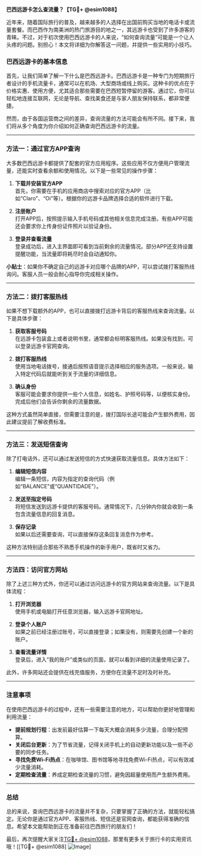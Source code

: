 **巴西远游卡怎么查流量？【TG💪+ @esim1088】**

近年来，随着国际旅行的普及，越来越多的人选择在出国前购买当地的电话卡或流量套餐。而巴西作为南美洲的热门旅游目的地之一，其远游卡也受到了许多游客的青睐。不过，对于初次使用巴西远游卡的人来说，“如何查询流量”可能是一个让人头疼的问题。别担心！本文将详细为你解答这一问题，并提供一些实用的小技巧。

### 巴西远游卡的基本信息

首先，让我们简单了解一下什么是巴西远游卡。巴西远游卡是一种专门为短期旅行者设计的手机流量卡，通常可以在机场、大型商场或线上购买。这种卡的优点在于价格实惠、使用方便，尤其适合那些需要在巴西短暂停留的游客。通过它，你可以轻松地连接互联网，无论是导航、查找美食还是与家人朋友保持联系，都非常便捷。

然而，由于各国运营商之间的差异，查询流量的方法可能会有所不同。接下来，我们将从多个角度为你介绍如何正确查询巴西远游卡的流量。

---

### 方法一：通过官方APP查询

大多数巴西远游卡都提供了配套的官方应用程序。这些应用不仅方便用户管理流量，还能实时查看余额和使用情况。以下是一些常见的操作步骤：

1. **下载并安装官方APP**  
   首先，你需要在手机的应用商店中搜索对应的官方APP（比如“Claro”、“Oi”等）。根据你的远游卡品牌选择合适的软件进行下载。

2. **注册账户**  
   打开APP后，按照提示输入手机号码或其他相关信息完成注册。有些APP可能还会要求你上传身份证件照片以验证身份。

3. **登录并查看流量**  
   登录成功后，进入主界面即可看到当前剩余的流量情况。部分APP还支持设置提醒功能，当流量即将耗尽时会自动通知你。

**小贴士**：如果你不确定自己的远游卡对应哪个品牌的APP，可以尝试拨打客服热线询问。客服人员一般会耐心指导你完成相关操作。

---

### 方法二：拨打客服热线

如果不想下载额外的APP，也可以直接拨打远游卡背后的客服热线来查询流量。以下是具体步骤：

1. **获取客服号码**  
   在远游卡包装盒上或者说明书里，通常都会标明客服热线。如果没有找到，可以登录远游卡官网查询。

2. **拨打客服热线**  
   使用当地电话拨号，接通后按照语音提示选择相应的服务选项。一般来说，输入特定代码后就能听到关于流量的详细信息。

3. **确认身份**  
   客服可能会要求你提供一些个人信息，如姓名、护照号码等，以便核实身份。完成后他们会告诉你剩余的流量数据。

这种方式虽然简单直接，但需要注意的是，拨打国际长途可能会产生额外费用，因此建议提前了解收费标准。

---

### 方法三：发送短信查询

除了打电话外，还可以通过发送短信的方式快速获取流量信息。具体方法如下：

1. **编辑短信内容**  
   编辑一条短信，内容为指定的查询代码（例如“BALANCE”或“QUANTIDADE”）。

2. **发送至指定号码**  
   将短信发送到远游卡提供的客服号码。通常情况下，几分钟内你就会收到一条包含流量信息的回复消息。

3. **保存记录**  
   如果以后还需要查询，可以直接保存这条回复消息作为参考。

这种方法特别适合那些不熟悉手机操作的新手用户，既省时又省力。

---

### 方法四：访问官方网站

除了上述三种方式外，你还可以通过访问远游卡的官方网站来查询流量。以下是具体流程：

1. **打开浏览器**  
   使用手机或电脑打开任意浏览器，输入远游卡官网地址。

2. **登录个人账户**  
   如果之前已经注册过账号，可以直接登录；如果没有，则需要先创建一个新的账户。

3. **查看流量详情**  
   登录后，进入“我的账户”或类似的页面，就可以看到详细的流量使用记录了。

此外，许多网站还会提供在线充值服务，方便你在流量不足时及时补充。

---

### 注意事项

在使用巴西远游卡的过程中，还有一些需要注意的地方，可以帮助你更好地管理和利用流量：

- **提前规划行程**：出发前最好估算一下每天大概会消耗多少流量，合理分配预算。
- **关闭后台更新**：为了节省流量，记得关闭手机上的自动更新功能以及一些不必要的同步任务。
- **寻找免费Wi-Fi热点**：在咖啡馆、图书馆等地寻找免费Wi-Fi热点，可以有效减少流量消耗。
- **定期检查流量**：养成定期检查流量的习惯，避免因超量使用而产生额外费用。

---

### 总结

总的来说，查询巴西远游卡的流量并不复杂，只要掌握了正确的方法，就能轻松搞定。无论你是通过官方APP、客服热线、短信还是官网查询，都能获得准确的信息。希望本文能帮助到正在准备前往巴西旅行的朋友们！

最后，再次提醒大家关注[TG💪+ @esim1088](https://t.me/s/esim1088)，那里有更多关于旅行卡的实用资讯哦！[[TG💪+ @esim1088] ![Image](https://i.postimg.cc/4NQfJmqS/Snipaste-2025-05-13-00-14-12.png)]